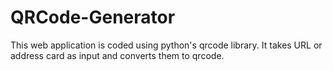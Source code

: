 # QRCode-Generator

This web application is coded using python's qrcode library. It takes URL or address card as input and converts them to qrcode.

